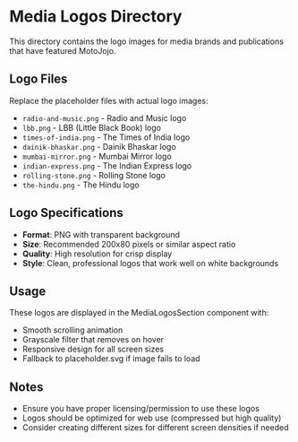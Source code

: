 # Media Logos Directory

This directory contains the logo images for media brands and publications that have featured MotoJojo.

## Logo Files

Replace the placeholder files with actual logo images:

- `radio-and-music.png` - Radio and Music logo
- `lbb.png` - LBB (Little Black Book) logo  
- `times-of-india.png` - The Times of India logo
- `dainik-bhaskar.png` - Dainik Bhaskar logo
- `mumbai-mirror.png` - Mumbai Mirror logo
- `indian-express.png` - The Indian Express logo
- `rolling-stone.png` - Rolling Stone logo
- `the-hindu.png` - The Hindu logo

## Logo Specifications

- **Format**: PNG with transparent background
- **Size**: Recommended 200x80 pixels or similar aspect ratio
- **Quality**: High resolution for crisp display
- **Style**: Clean, professional logos that work well on white backgrounds

## Usage

These logos are displayed in the MediaLogosSection component with:
- Smooth scrolling animation
- Grayscale filter that removes on hover
- Responsive design for all screen sizes
- Fallback to placeholder.svg if image fails to load

## Notes

- Ensure you have proper licensing/permission to use these logos
- Logos should be optimized for web use (compressed but high quality)
- Consider creating different sizes for different screen densities if needed
